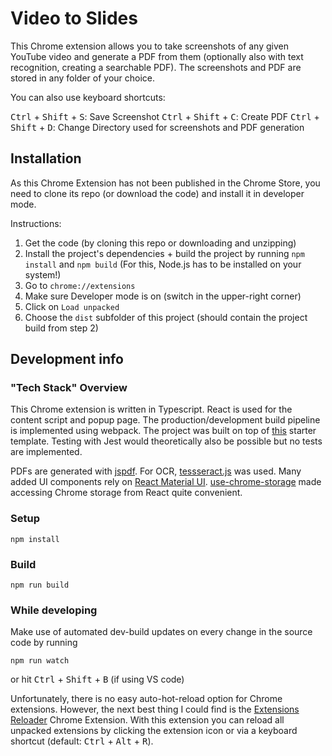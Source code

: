 # Video to Slides

This Chrome extension allows you to take screenshots of any given YouTube video and generate a PDF from them (optionally also with text recognition, creating a searchable PDF). The screenshots and PDF are stored in any folder of your choice.

You can also use keyboard shortcuts:

<kbd>Ctrl</kbd> + <kbd>Shift</kbd> + <kbd>S</kbd>: Save Screenshot
<kbd>Ctrl</kbd> + <kbd>Shift</kbd> + <kbd>C</kbd>: Create PDF
<kbd>Ctrl</kbd> + <kbd>Shift</kbd> + <kbd>D</kbd>: Change Directory used for screenshots and PDF generation

## Installation

As this Chrome Extension has not been published in the Chrome Store, you need to clone its repo (or download the code) and install it in developer mode.

Instructions:

1. Get the code (by cloning this repo or downloading and unzipping)
2. Install the project's dependencies + build the project by running `npm install` and `npm build` (For this, Node.js has to be installed on your system!)
3. Go to `chrome://extensions`
4. Make sure Developer mode is on (switch in the upper-right corner)
5. Click on `Load unpacked`
6. Choose the `dist` subfolder of this project (should contain the project build from step 2)

## Development info

### "Tech Stack" Overview

This Chrome extension is written in Typescript. React is used for the content script and popup page. The production/development build pipeline is implemented using webpack. The project was built on top of [this](https://github.com/chibat/chrome-extension-typescript-starter) starter template. Testing with Jest would theoretically also be possible but no tests are implemented.

PDFs are generated with [jspdf](https://parall.ax/products/jspdf). For OCR, [tessseract.js](https://tesseract.projectnaptha.com/) was used. Many added UI components rely on [React Material UI](https://mui.com/). [use-chrome-storage](https://github.com/onikienko/use-chrome-storage) made accessing Chrome storage from React quite convenient.

### Setup

```
npm install
```

### Build

```
npm run build
```

### While developing

Make use of automated dev-build updates on every change in the source code by running

```
npm run watch
```

or hit <kbd>Ctrl</kbd> + <kbd>Shift</kbd> + <kbd>B</kbd> (if using VS code)

Unfortunately, there is no easy auto-hot-reload option for Chrome extensions. However, the next best thing I could find is the [Extensions Reloader](https://chrome.google.com/webstore/detail/extensions-reloader/fimgfedafeadlieiabdeeaodndnlbhid?hl=de) Chrome Extension. With this extension you can reload all unpacked extensions by clicking the extension icon or via a keyboard shortcut (default: <kbd>Ctrl</kbd> + <kbd>Alt</kbd> + <kbd>R</kbd>).
